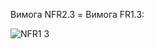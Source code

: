 Вимога NFR2.3 = Вимога FR1.3:







![NFR1 3](https://github.com/oleksandrblazhko/ai-213-kirpikov/assets/100131883/b7e382af-ad4e-4290-b209-fc7c13c9488c)
